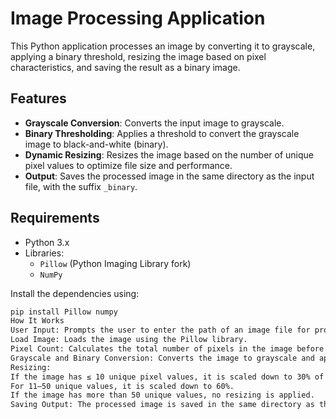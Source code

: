 # Image Processing Application

This Python application processes an image by converting it to grayscale, applying a binary threshold, resizing the image based on pixel characteristics, and saving the result as a binary image.

## Features

- **Grayscale Conversion**: Converts the input image to grayscale.
- **Binary Thresholding**: Applies a threshold to convert the grayscale image to black-and-white (binary).
- **Dynamic Resizing**: Resizes the image based on the number of unique pixel values to optimize file size and performance.
- **Output**: Saves the processed image in the same directory as the input file, with the suffix `_binary`.

## Requirements

- Python 3.x
- Libraries:
  - `Pillow` (Python Imaging Library fork)
  - `NumPy`

Install the dependencies using:
```bash
pip install Pillow numpy
How It Works
User Input: Prompts the user to enter the path of an image file for processing.
Load Image: Loads the image using the Pillow library.
Pixel Count: Calculates the total number of pixels in the image before and after processing.
Grayscale and Binary Conversion: Converts the image to grayscale and applies a binary threshold.
Resizing:
If the image has ≤ 10 unique pixel values, it is scaled down to 30% of the original size.
For 11–50 unique values, it is scaled down to 60%.
If the image has more than 50 unique values, no resizing is applied.
Saving Output: The processed image is saved in the same directory as the input file, with _binary appended to the file name.
